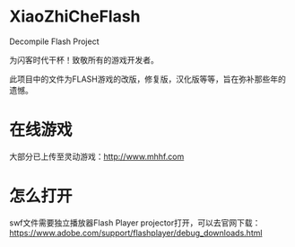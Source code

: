 # XiaoZhiCheFlash
Decompile Flash Project

为闪客时代干杯！致敬所有的游戏开发者。

此项目中的文件为FLASH游戏的改版，修复版，汉化版等等，旨在弥补那些年的遗憾。

# 在线游戏
大部分已上传至灵动游戏：http://www.mhhf.com

# 怎么打开
swf文件需要独立播放器Flash Player projector打开，可以去官网下载：https://www.adobe.com/support/flashplayer/debug_downloads.html
